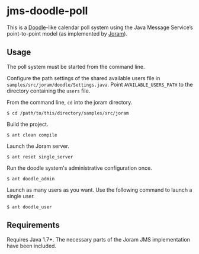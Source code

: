 jms-doodle-poll
===============

This is a [Doodle](http://doodle.com/)-like calendar poll system using the Java Message Service’s point-to-point model (as implemented by [Joram](http://joram.ow2.org/)).

<h2>Usage</h2>
The poll system must be started from the command line.

Configure the path settings of the shared available users file in <code>samples/src/joram/doodle/Settings.java</code>.
Point <code>AVAILABLE_USERS_PATH</code> to the directory containing the <code>users</code> file.

From the command line, <code>cd</code> into the joram directory.
<pre><code>$ cd /path/to/this/directory/samples/src/joram</code></pre>

Build the project.
<pre><code>$ ant clean compile</code></pre>

Launch the Joram server.
<pre><code>$ ant reset single_server</code></pre>

Run the doodle system's administrative configuration once.
<pre><code>$ ant doodle_admin</code></pre>

Launch as many users as you want. Use the following command to launch a single user.
<pre><code>$ ant doodle_user</code></pre>

<h2>Requirements</h2>
Requires Java 1.7+. The necessary parts of the Joram JMS implementation have been included.
